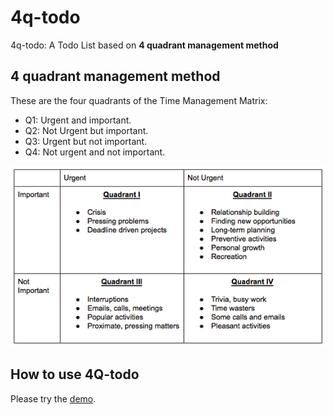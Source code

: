 # 4q-todo

4q-todo: A Todo List based on **4 quadrant management method**

## 4 quadrant management method
These are the four quadrants of the Time Management Matrix:
- Q1: Urgent and important.
- Q2: Not Urgent but important.
- Q3: Urgent but not important.
- Q4: Not urgent and not important.

![4 quadrant management method](https://github.com/howardding2000/4-quadrants-todo/blob/master/assets/matrix-time-management.png)

## How to use 4Q-todo

Please try the [demo](https://4q-todo.vercel.app/).

